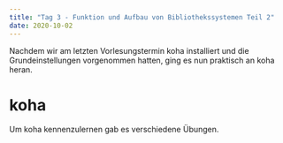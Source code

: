 ```yaml
---
title: "Tag 3 - Funktion und Aufbau von Bibliothekssystemen Teil 2"
date: 2020-10-02
---
```


Nachdem wir am letzten Vorlesungstermin koha installiert und die Grundeinstellungen vorgenommen hatten, ging es nun praktisch an koha heran.

# koha
Um koha kennenzulernen gab es verschiedene Übungen.


